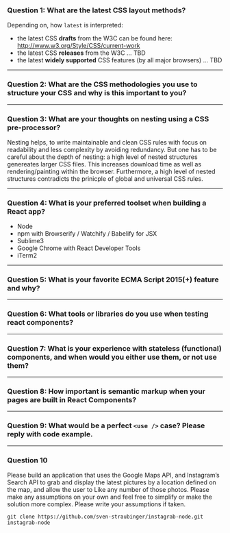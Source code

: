 ### Question 1: What are the latest CSS layout methods?

Depending on, how `latest` is interpreted:
* the latest CSS **drafts** from the W3C can be found here:  http://www.w3.org/Style/CSS/current-work
* the latest CSS **releases** from the W3C ... TBD
* the latest **widely supported** CSS features (by all major browsers) ... TBD

---

### Question 2: What are the CSS methodologies you use to structure your CSS and why is this important to you?

---

### Question 3: What are your thoughts on nesting using a CSS pre-processor?

Nesting helps, to write maintainable and clean CSS rules with focus on readability and less complexity by avoiding redundancy. But one has to be careful about the depth of nesting: a high level of nested structures genereates larger CSS files. This increases download time as well as rendering/painting within the browser. Furthermore, a high level of nested structures contradicts the prinicple of global and universal CSS rules.

---

### Question 4: What is your preferred toolset when building a React app?
* Node
* npm with Browserify / Watchify / Babelify for JSX
* Sublime3
* Google Chrome with React Developer Tools
* iTerm2 

---

### Question 5: What is your favorite ECMA Script 2015(+) feature and why?

---

### Question 6: What tools or libraries do you use when testing react components?

---

### Question 7: What is your experience with stateless (functional) components, and when would you either use them, or not use them?

---

### Question 8: How important is semantic markup when your pages are built in React Components?

---

### Question 9: What would be a perfect `<use />` case? Please reply with code example.

---

### Question 10
Please build an application that uses the Google Maps API, and Instagram’s Search API to grab and display the latest pictures by a location defined on the map, and allow the user to Like any number of those photos. Please make any assumptions on your own and feel free to simplify or make the solution more complex. Please write your assumptions if taken.

```
git clone https://github.com/sven-straubinger/instagrab-node.git instagrab-node
```
